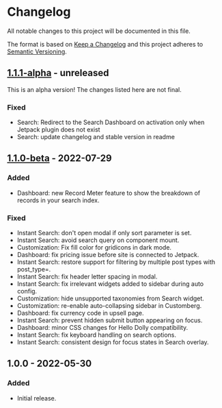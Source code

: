 # Changelog

All notable changes to this project will be documented in this file.

The format is based on [Keep a Changelog](https://keepachangelog.com/en/1.0.0/)
and this project adheres to [Semantic Versioning](https://semver.org/spec/v2.0.0.html).

## [1.1.1-alpha] - unreleased

This is an alpha version! The changes listed here are not final.

### Fixed
- Search: Redirect to the Search Dashboard on activation only when Jetpack plugin does not exist
- Search: update changelog and stable version in readme

## [1.1.0-beta] - 2022-07-29
### Added
- Dashboard: new Record Meter feature to show the breakdown of records in your search index.

### Fixed
- Instant Search: don't open modal if only sort parameter is set.
- Instant Search: avoid search query on component mount.
- Customization: Fix fill color for gridicons in dark mode.
- Dashboard: fix pricing issue before site is connected to Jetpack.
- Instant Search: restore support for filtering by multiple post types with post_type=.
- Instant Search: fix header letter spacing in modal.
- Instant Search: fix irrelevant widgets added to sidebar during auto config.
- Customization: hide unsupported taxonomies from Search widget.
- Customization: re-enable auto-collapsing sidebar in Customberg.
- Dashboard: fix currency code in upsell page.
- Instant Search: prevent hidden submit button appearing on focus.
- Dashboard: minor CSS changes for Hello Dolly compatibility.
- Instant Search: fix keyboard handling on search options.
- Instant Search: consistent design for focus states in Search overlay.

## 1.0.0 - 2022-05-30
### Added
- Initial release.

[1.1.1-alpha]: https://github.com/Automattic/jetpack-search-plugin/compare/v1.1.0-beta...v1.1.1-alpha
[1.1.0-beta]: https://github.com/Automattic/jetpack-search-plugin/compare/1.0.0...1.1.0-beta
